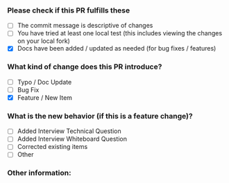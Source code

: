 <!-- 
Please use the below as a GUIDE not a Requirement.  
More detail allows for quicker reviews and faster acceptance of a Pull Request 

Each checkbox can be filled if you replace the space with a lowercase x (as shown in the Docs field)
-->
### Please check if this PR fulfills these
- [ ] The commit message is descriptive of changes
- [ ] You have tried at least one local test (this includes viewing the changes on your local fork)
- [x] Docs have been added / updated as needed (for bug fixes / features) 

### What kind of change does this PR introduce? 

- [ ] Typo / Doc Update
- [ ] Bug Fix <!-- Including Fixes Issue #  will close an issue when merged -->
- [x] Feature / New Item

### What is the new behavior (if this is a feature change)?

- [ ] Added Interview Technical Question
- [ ] Added Interview Whiteboard Question
- [ ] Corrected existing items
- [ ] Other

### Other information:
<!-- Any notes or other thoughts you believe will be helpful in understanding the included changes-->
